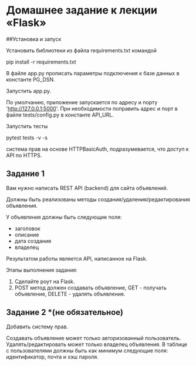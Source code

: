# Домашнее задание к лекции «Flask»

##Установка и запуск

Установить библиотеки из файла requirements.txt командой

pip install -r requirements.txt

В файле app.py прописать параметры подключения к базе данных в константе PG_DSN.

Запустить app.py.

По умолчанию, приложение запускается по адресу и порту 'http://127.0.0.1:5000'.
При необходимости поправить адрес и порт в файле tests/config.py в константе API_URL.

Запустить тесты

pytest tests -v -s

система прав на основе HTTPBasicAuth, подразумевается, что доступ к API по HTTPS.

## Задание 1

Вам нужно написать REST API (backend) для сайта объявлений.

Должны быть реализованы методы создания/удаления/редактирования объявления.    

У объявления должны быть следующие поля: 
- заголовок
- описание
- дата создания
- владелец

Результатом работы является API, написанное на Flask.

Этапы выполнения задания:

1. Сделайте роут на Flask.
2. POST метод должен создавать объявление, GET - получать объявление, DELETE - удалять объявление.

## Задание 2 *(не обязательное)

Добавить систему прав.

Создавать объявление может только авторизованный пользователь.
Удалять/редактировать может только владелец объявления.
В таблице с пользователями должны быть как минимум следующие поля: идентификатор, почта и хэш пароля.